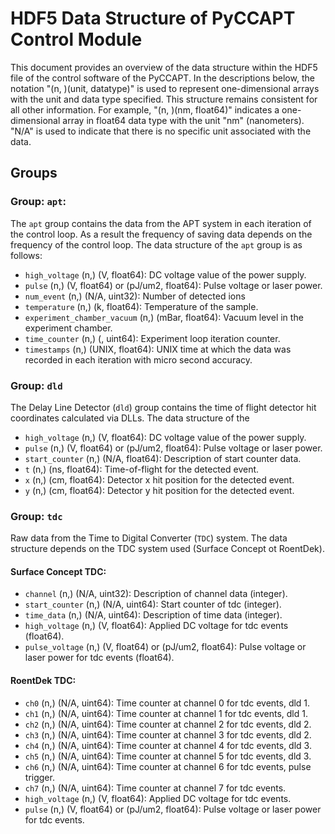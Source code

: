 # HDF5 Data Structure of PyCCAPT Control Module

This document provides an overview of the data structure within the HDF5 file of the control software of the PyCCAPT.
In the descriptions below, the notation "(n, )(unit, datatype)" is used to represent one-dimensional arrays with the
unit and data type specified. This structure remains consistent for all other information. For example,
"(n, )(nm, float64)" indicates a one-dimensional array in float64 data type with the unit "nm" (nanometers).
"N/A" is used to indicate that there is no specific unit associated with the data.

## Groups

### Group: `apt`:

The `apt` group contains the data from the APT system in each iteration of the control loop. As a result the frequency
of saving data depends on the frequency of the control loop. The data structure of the `apt` group is as follows:

- `high_voltage` (n,) (V, float64): DC voltage value of the power supply.
- `pulse` (n,) (V, float64) or (pJ/um2, float64): Pulse voltage or laser power.
- `num_event` (n,) (N/A, uint32): Number of detected ions
- `temperature` (n,) (k, float64): Temperature of the sample.
- `experiment_chamber_vacuum` (n,) (mBar, float64): Vacuum level in the experiment chamber.
- `time_counter` (n,) (, uint64): Experiment loop iteration counter.
- `timestamps` (n,) (UNIX, float64): UNIX time at which the data was recorded in each iteration with micro second
  accuracy.

### Group: `dld`

The Delay Line Detector (`dld`) group contains the time of flight detector hit coordinates calculated via DLLs. The data
structure of the

- `high_voltage` (n,) (V, float64): DC voltage value of the power supply.
- `pulse` (n,) (V, float64) or (pJ/um2, float64): Pulse voltage or laser power.
- `start_counter` (n,) (N/A, float64): Description of start counter data.
- `t` (n,) (ns, float64): Time-of-flight for the detected event.
- `x` (n,) (cm, float64): Detector x hit position for the detected event.
- `y` (n,) (cm, float64): Detector y hit position for the detected event.

### Group: `tdc`

Raw data from the Time to Digital Converter (`TDC`) system. The data structure depends on the TDC system used (Surface
Concept ot RoentDek).

#### Surface Concept TDC:

- `channel` (n,) (N/A, uint32): Description of channel data (integer).
- `start_counter` (n,) (N/A, uint64): Start counter of tdc (integer).
- `time_data` (n,) (N/A, uint64): Description of time data (integer).
- `high_voltage` (n,) (V, float64): Applied DC voltage for tdc events (float64).
- `pulse_voltage` (n,) (V, float64) or (pJ/um2, float64): Pulse voltage or laser power for tdc events (float64).


#### RoentDek TDC:

- `ch0` (n,) (N/A, uint64): Time counter at channel 0 for tdc events, dld 1.
- `ch1` (n,) (N/A, uint64): Time counter at channel 1 for tdc events, dld 1.
- `ch2` (n,) (N/A, uint64): Time counter at channel 2 for tdc events, dld 2.
- `ch3` (n,) (N/A, uint64): Time counter at channel 3 for tdc events, dld 2.
- `ch4` (n,) (N/A, uint64): Time counter at channel 4 for tdc events, dld 3.
- `ch5` (n,) (N/A, uint64): Time counter at channel 5 for tdc events, dld 3.
- `ch6` (n,) (N/A, uint64): Time counter at channel 6 for tdc events, pulse trigger.
- `ch7` (n,) (N/A, uint64): Time counter at channel 7 for tdc events.
- `high_voltage` (n,) (V, float64): Applied DC voltage for tdc events.
- `pulse` (n,) (V, float64) or (pJ/um2, float64): Pulse voltage or laser power for tdc events.


